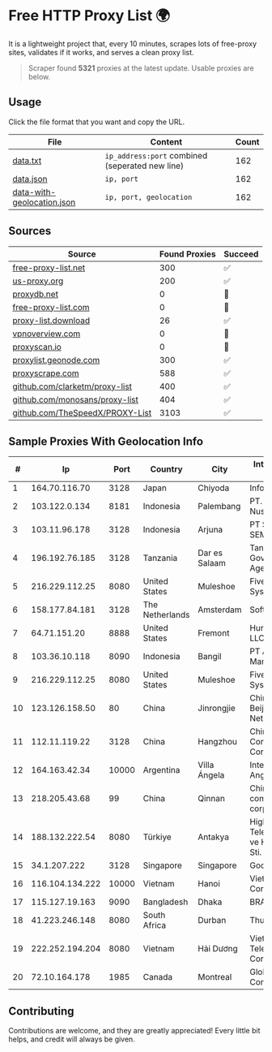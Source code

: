 
# Free HTTP Proxy List 🌍

It is a lightweight project that, every 10 minutes, scrapes lots of free-proxy sites, validates if it works, and serves a clean proxy list.


> Scraper found **5321** proxies at the latest update. Usable proxies are below.

## Usage

Click the file format that you want and copy the URL.


|File|Content|Count|
|----|-------|-----|
|[data.txt](https://raw.githubusercontent.com/themiralay/Proxy-List-World/master/data.txt)|`ip_address:port` combined (seperated new line)|162|
|[data.json](https://raw.githubusercontent.com/themiralay/Proxy-List-World/master/data.json)|`ip, port`|162|
|[data-with-geolocation.json](https://raw.githubusercontent.com/themiralay/Proxy-List-World/master/data-with-geolocation.json)|`ip, port, geolocation`|162|

## Sources

|Source|Found Proxies|Succeed|
|------|-------------|-------|
|[free-proxy-list.net](https://free-proxy-list.net)|300|✅|
|[us-proxy.org](https://www.us-proxy.org)|200|✅|
|[proxydb.net](http://proxydb.net)|0|🚫|
|[free-proxy-list.com](https://free-proxy-list.com/?page=&port=&type%5B%5D=http&type%5B%5D=https&up_time=0&search=Search)|0|🚫|
|[proxy-list.download](https://www.proxy-list.download/HTTP)|26|✅|
|[vpnoverview.com](https://vpnoverview.com/privacy/anonymous-browsing/free-proxy-servers)|0|🚫|
|[proxyscan.io](https://www.proxyscan.io)|0|🚫|
|[proxylist.geonode.com](https://proxylist.geonode.com/api/proxy-list?limit=300&page=1&sort_by=lastChecked&sort_type=desc&protocols=http,https)|300|✅|
|[proxyscrape.com](https://api.proxyscrape.com/v2/?request=displayproxies&protocol=http&timeout=10000&country=all&ssl=all&anonymity=all)|588|✅|
|[github.com/clarketm/proxy-list](https://raw.githubusercontent.com/clarketm/proxy-list/master/proxy-list-raw.txt)|400|✅|
|[github.com/monosans/proxy-list](https://raw.githubusercontent.com/monosans/proxy-list/main/proxies/http.txt)|404|✅|
|[github.com/TheSpeedX/PROXY-List](https://raw.githubusercontent.com/TheSpeedX/PROXY-List/master/http.txt)|3103|✅|


## Sample Proxies With Geolocation Info

|#|Ip|Port|Country|City|Internet Service Provider|
|-|--|----|-------|----|-------------------------|
|1|164.70.116.70|3128|Japan|Chiyoda|InfoSphere|
|2|103.122.0.134|8181|Indonesia|Palembang|PT. Java Digital Nusantara|
|3|103.11.96.178|3128|Indonesia|Arjuna|PT SKYLINE SEMESTA|
|4|196.192.76.185|3128|Tanzania|Dar es Salaam|Tanzania e-Government Agency|
|5|216.229.112.25|8080|United States|Muleshoe|Five Area Systems, LLC|
|6|158.177.84.181|3128|The Netherlands|Amsterdam|SoftLayer|
|7|64.71.151.20|8888|United States|Fremont|Hurricane Electric LLC|
|8|103.36.10.118|8090|Indonesia|Bangil|PT Awinet Global Mandiri|
|9|216.229.112.25|8080|United States|Muleshoe|Five Area Systems, LLC|
|10|123.126.158.50|80|China|Jinrongjie|China Unicom Beijing Province Network|
|11|112.11.119.22|3128|China|Hangzhou|China Mobile Communications Corporation|
|12|164.163.42.34|10000|Argentina|Villa Ángela|Interret Villa Angela SRL|
|13|218.205.43.68|99|China|Qinnan|China Mobile communications corporation|
|14|188.132.222.54|8080|Türkiye|Antakya|High Speed Telekomunikasyon ve Hab. Hiz. Ltd. Sti.|
|15|34.1.207.222|3128|Singapore|Singapore|Google LLC|
|16|116.104.134.222|10000|Vietnam|Hanoi|Viettel Corporation|
|17|115.127.19.163|9090|Bangladesh|Dhaka|BRACNet Limited|
|18|41.223.246.148|8080|South Africa|Durban|Thusaconnect|
|19|222.252.194.204|8080|Vietnam|Hải Dương|VietNam Post and Telecom Corporation|
|20|72.10.164.178|1985|Canada|Montreal|GloboTech Communications|



## Contributing

Contributions are welcome, and they are greatly appreciated! Every
little bit helps, and credit will always be given.

